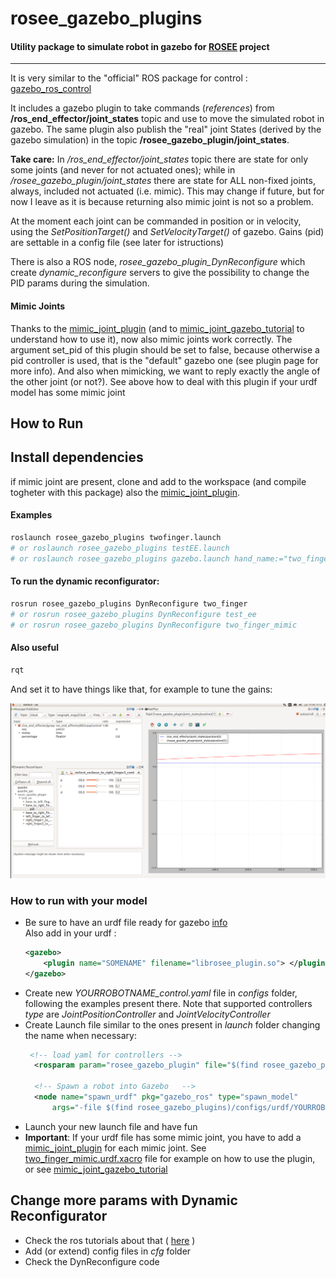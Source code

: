 # rosee_gazebo_plugins
#### Utility package to simulate robot in gazebo for [ROSEE](https://github.com/ADVRHumanoids/ROSEndEffector) project
*****
It is very similar to the "official" ROS package for control : [gazebo_ros_control](http://gazebosim.org/tutorials/?tut=ros_control)

It includes a gazebo plugin to take commands (*references*) from **/ros_end_effector/joint_states** topic and use to move the simulated robot in gazebo. The same plugin also publish the "real" joint States (derived by the gazebo simulation) in the topic **/rosee_gazebo_plugin/joint_states**.

**Take care:** In */ros_end_effector/joint_states* topic there are state for only some joints (and never for not actuated ones); while in */rosee_gazebo_plugin/joint_states* there are state for ALL non-fixed joints, always, included not actuated (i.e. mimic). This may change if future, but for now I leave as it is because returning also mimic joint is not so a problem.


At the moment each joint can be commanded in position or in velocity, using the *SetPositionTarget()* and *SetVelocityTarget()* of gazebo. Gains (pid) are settable in a config file (see later for istructions)

There is also a ROS node, *rosee_gazebo_plugin_DynReconfigure* which create *dynamic_reconfigure* servers to give the possibility to change the PID params during the simulation.

#### Mimic Joints
Thanks to the [mimic_joint_plugin](https://github.com/roboticsgroup/roboticsgroup_gazebo_plugins) (and to [mimic_joint_gazebo_tutorial](https://github.com/mintar/mimic_joint_gazebo_tutorial) to understand how to use it), now also mimic joints work correctly. The argument set_pid of this plugin should be set to false, because otherwise a pid controller is used, that is the "default" gazebo one (see plugin page for more info). And also when mimicking, we want to reply exactly the angle of the other joint (or not?). See above how to deal with this plugin if your urdf model has some mimic joint

## How to Run
## Install dependencies 
if mimic joint are present, clone and add to the workspace (and compile togheter with this package) also the [mimic_joint_plugin](https://github.com/roboticsgroup/roboticsgroup_gazebo_plugins). 

#### Examples
```bash
roslaunch rosee_gazebo_plugins twofinger.launch
# or roslaunch rosee_gazebo_plugins testEE.launch
# or roslaunch rosee_gazebo_plugins gazebo.launch hand_name:="two_finger_mimic"
```
#### To run the dynamic reconfigurator:
```bash
rosrun rosee_gazebo_plugins DynReconfigure two_finger
# or rosrun rosee_gazebo_plugins DynReconfigure test_ee
# or rosrun rosee_gazebo_plugins DynReconfigure two_finger_mimic
```
#### Also useful
```bash
rqt
```
And set it to have things like that, for example to tune the gains: 
<p align="center">
<img src="images/rqt.png" width="700">
</p>

### How to run with your model
* Be sure to have an urdf file ready for gazebo [info](http://gazebosim.org/tutorials/?tut=ros_urdf)   
    Also add in your urdf :
    ```xml
    <gazebo>
        <plugin name="SOMENAME" filename="librosee_plugin.so"> </plugin>
    </gazebo>
    ```
* Create new *YOURROBOTNAME_control.yaml* file in *configs* folder, following the examples present there. Note that supported controllers *type* are *JointPositionController* and *JointVelocityController*
* Create Launch file similar to the ones present in *launch* folder changing the name when necessary:
  ```xml
   <!-- load yaml for controllers -->
    <rosparam param="rosee_gazebo_plugin" file="$(find rosee_gazebo_plugins)/configs/YOURROBOTNAME_control.yaml" />
    
    <!-- Spawn a robot into Gazebo   -->
    <node name="spawn_urdf" pkg="gazebo_ros" type="spawn_model" 
        args="-file $(find rosee_gazebo_plugins)/configs/urdf/YOURROBOTNAME.urdf -urdf -z 1 -model test_ee" />
    ```
* Launch your new launch file and have fun 
* **Important**: If your urdf file has some mimic joint, you have to add a  [mimic_joint_plugin](https://github.com/roboticsgroup/roboticsgroup_gazebo_plugins) for each mimic joint. See [two_finger_mimic.urdf.xacro](https://github.com/ADVRHumanoids/rosee_gazebo_plugins/blob/master/configs/urdf/two_finger_mimic.urdf.xacro) file for example on how to use the plugin, or see [mimic_joint_gazebo_tutorial](https://github.com/mintar/mimic_joint_gazebo_tutorial)

## Change more params with Dynamic Reconfigurator
* Check the ros tutorials about that ( [here](http://wiki.ros.org/dynamic_reconfigure/Tutorials) ) 
* Add (or extend) config files in *cfg* folder
* Check the DynReconfigure code

